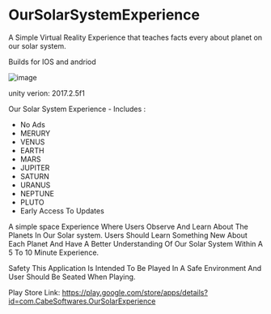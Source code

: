# OurSolarSystemExperience

A Simple Virtual Reality Experience that teaches facts every about planet on our solar system. 

Builds for IOS and andriod

![image](https://user-images.githubusercontent.com/53986733/85995418-0c9b2480-b9b3-11ea-8496-25b7e79425a3.png)


unity verion: 2017.2.5f1

Our Solar System Experience - Includes :
* No Ads
* MERURY
* VENUS
* EARTH
* MARS
* JUPITER
* SATURN
* URANUS
* NEPTUNE
* PLUTO
* Early Access To Updates

A simple space Experience Where Users Observe And Learn About The Planets In Our Solar system. Users Should Learn Something New About Each Planet And Have A Better Understanding Of Our Solar System Within A 5 To 10 Minute Experience.

Safety
This Application Is Intended To Be Played In A Safe Environment And User Should Be Seated When Playing.

Play Store Link:
https://play.google.com/store/apps/details?id=com.CabeSoftwares.OurSolarExperience


